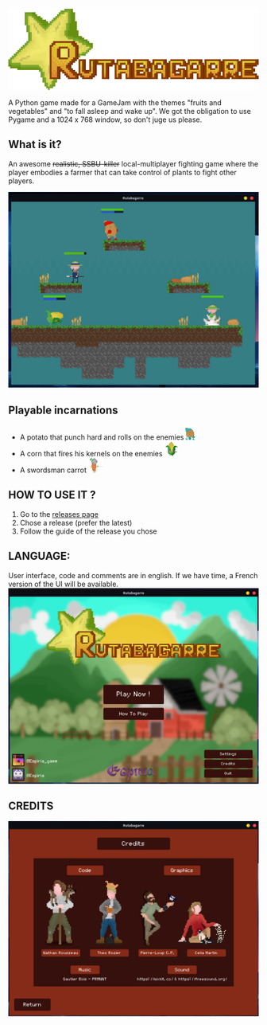 ![Logo](res/readme/title.png)

A Python game made for a GameJam with the themes "fruits and vegetables" and "to fall asleep and wake up". We got the obligation to use Pygame and a 1024 x 768 window, so don't juge us please.


## What is it?
An awesome ~~realistic, SSBU-killer~~ local-multiplayer fighting game where the player embodies a farmer that can take control of plants to fight other players.

![Fight scene](res/readme/fight_scene.png)


## Playable incarnations
- A potato that punch hard and rolls on the enemies![Potato](res/readme/small_potato_running.gif)
- A corn that fires his kernels on the enemies ![Corn](res/readme/small_corn_running.gif)
- A swordsman carrot ![Carrot](res/readme/small_carrot_running.gif)


## HOW TO USE IT ?
1. Go to the [releases page](https://github.com/mindstorm38/rutabagarre/releases)
2. Chose a release (prefer the latest)
3. Follow the guide of the release you chose


## LANGUAGE:
User interface, code and comments are in english.
If we have time, a French version of the UI will be available.
![Title screen](res/readme/title_screen.png)


## CREDITS
![Credits](res/readme/credits.png)